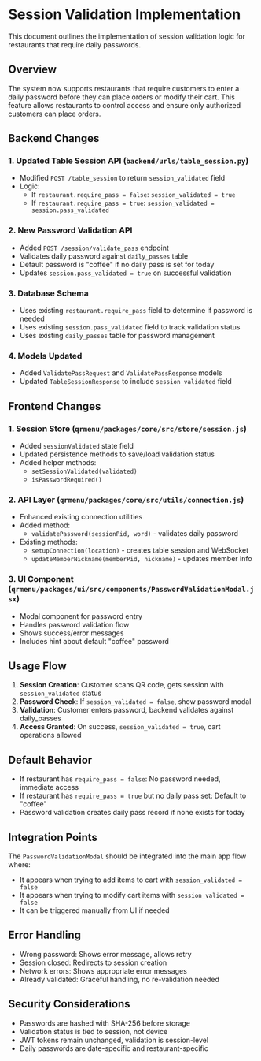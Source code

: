 # Session Validation Implementation

This document outlines the implementation of session validation logic for restaurants that require daily passwords.

## Overview

The system now supports restaurants that require customers to enter a daily password before they can place orders or modify their cart. This feature allows restaurants to control access and ensure only authorized customers can place orders.

## Backend Changes

### 1. Updated Table Session API (`backend/urls/table_session.py`)

- Modified `POST /table_session` to return `session_validated` field
- Logic: 
  - If `restaurant.require_pass = false`: `session_validated = true`
  - If `restaurant.require_pass = true`: `session_validated = session.pass_validated`

### 2. New Password Validation API

- Added `POST /session/validate_pass` endpoint
- Validates daily password against `daily_passes` table
- Default password is "coffee" if no daily pass is set for today
- Updates `session.pass_validated = true` on successful validation

### 3. Database Schema

- Uses existing `restaurant.require_pass` field to determine if password is needed
- Uses existing `session.pass_validated` field to track validation status
- Uses existing `daily_passes` table for password management

### 4. Models Updated

- Added `ValidatePassRequest` and `ValidatePassResponse` models
- Updated `TableSessionResponse` to include `session_validated` field

## Frontend Changes

### 1. Session Store (`qrmenu/packages/core/src/store/session.js`)

- Added `sessionValidated` state field
- Updated persistence methods to save/load validation status
- Added helper methods:
  - `setSessionValidated(validated)`
  - `isPasswordRequired()`

### 2. API Layer (`qrmenu/packages/core/src/utils/connection.js`)

- Enhanced existing connection utilities
- Added method:
  - `validatePassword(sessionPid, word)` - validates daily password
- Existing methods:
  - `setupConnection(location)` - creates table session and WebSocket
  - `updateMemberNickname(memberPid, nickname)` - updates member info

### 3. UI Component (`qrmenu/packages/ui/src/components/PasswordValidationModal.jsx`)

- Modal component for password entry
- Handles password validation flow
- Shows success/error messages
- Includes hint about default "coffee" password

## Usage Flow

1. **Session Creation**: Customer scans QR code, gets session with `session_validated` status
2. **Password Check**: If `session_validated = false`, show password modal
3. **Validation**: Customer enters password, backend validates against daily_passes
4. **Access Granted**: On success, `session_validated = true`, cart operations allowed

## Default Behavior

- If restaurant has `require_pass = false`: No password needed, immediate access
- If restaurant has `require_pass = true` but no daily pass set: Default to "coffee"
- Password validation creates daily pass record if none exists for today

## Integration Points

The `PasswordValidationModal` should be integrated into the main app flow where:
- It appears when trying to add items to cart with `session_validated = false`
- It appears when trying to modify cart items with `session_validated = false`
- It can be triggered manually from UI if needed

## Error Handling

- Wrong password: Shows error message, allows retry
- Session closed: Redirects to session creation
- Network errors: Shows appropriate error messages
- Already validated: Graceful handling, no re-validation needed

## Security Considerations

- Passwords are hashed with SHA-256 before storage
- Validation status is tied to session, not device
- JWT tokens remain unchanged, validation is session-level
- Daily passwords are date-specific and restaurant-specific 
